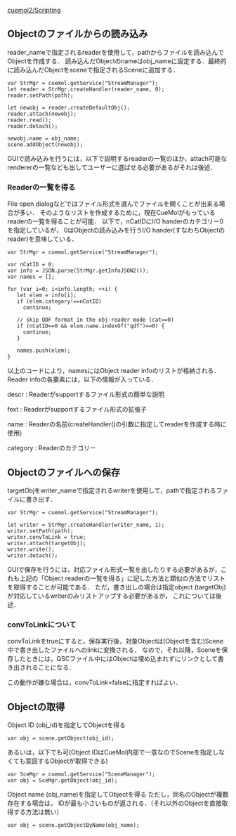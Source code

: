 [cuemol2/Scripting](../../../cuemol2/Scripting)

## Objectのファイルからの読み込み
reader_nameで指定されるreaderを使用して，pathからファイルを読み込んでObjectを作成する．
読み込んだObjectのnameはobj_nameに設定する．最終的に読み込んだObjectをsceneで指定されるSceneに追加する．

```
var StrMgr = cuemol.getService("StreamManager");
let reader = StrMgr.createHandler(reader_name, 0);
reader.setPath(path);
```
 
```
let newobj = reader.createDefaultObj();
reader.attach(newobj);
reader.read();
reader.detach();
```
 
```
newobj.name = obj_name;
scene.addObject(newobj);
```

GUIで読み込みを行うには，以下で説明するreaderの一覧のほか，attach可能なrendererの一覧なども出してユーザーに選ばせる必要があるがそれは後述．

### Readerの一覧を得る
File open dialogなどではファイル形式を選んでファイルを開くことが出来る場合が多い．
そのようなリストを作成するために，現在CueMolがもっているreaderの一覧を得ることが可能．
以下で，nCatIDにI/O handerのカテゴリー0を指定しているが，
0はObjectの読み込みを行うI/O hander(すなわちObjectのreader)を意味している．

```
var StrMgr = cuemol.getService("StreamManager");
```
 
```
var nCatID = 0;
var info = JSON.parse(StrMgr.getInfoJSON2());
var names = [];
```
 
```
for (var i=0; i<info.length; ++i) {
   let elem = info[i];
   if (elem.category!==nCatID)
     continue;
   
   // skip QDF format in the obj-reader mode (cat==0)
   if (nCatID==0 && elem.name.indexOf("qdf")==0) {
     continue;
   }
   
   names.push(elem);
}
```

以上のコードにより，namesにはObject reader infoのリストが格納される．
Reader infoの各要素には，以下の情報が入っている．


descr
:   Readerがsupportするファイル形式の簡単な説明

fext
:   Readerがsupportするファイル形式の拡張子

name
:   Readerの名前(createHandler()の引数に指定してreaderを作成する時に使用)

category
:   Readerのカテゴリー


## Objectのファイルへの保存
targetObjをwriter_nameで指定されるwriterを使用して，pathで指定されるファイルに書き出す．

```
var StrMgr = cuemol.getService("StreamManager");
```
 
```
let writer = StrMgr.createHandler(writer_name, 1);
writer.setPath(path);
writer.convToLink = true;
writer.attach(targetObj);
writer.write();
writer.detach();
```

GUIで保存を行うには，対応ファイル形式一覧を出したりする必要があるが，これも上記の「Object readerの一覧を得る」に記した方法と類似の方法でリストを取得することが可能である．
ただ，書き出しの場合は指定object (targetObj)が対応しているwriterのみリストアップする必要があるが，
これについては後述．

### convToLinkについて
convToLinkをtrueにすると，保存実行後，対象Objectは(Objectを含む)Scene中で書き出したファイルへのlinkに変換される．
なので，それ以降，Sceneを保存したときには，QSCファイル中にはObjectは埋め込まれずにリンクとして書き出されることになる．

この動作が嫌な場合は，convToLink=falseに指定すればよい．

## Objectの取得
Object ID (obj_id)を指定してObjectを得る
```
var obj = scene.getObject(obj_id);
```

あるいは，以下でも可(Object IDはCueMol内部で一意なのでSceneを指定しなくても意図するObjectが取得できる)
```
var SceMgr = cuemol.getService("SceneManager");
var obj = SceMgr.getObject(obj_id);
```

Object name (obj_name)を指定してObjectを得る
ただし，同名のObjectが複数存在する場合は，
IDが最も小さいものが返される．（それ以外のObjectを直接取得する方法は無い）
```
var obj = scene.getObjectByName(obj_name);